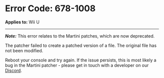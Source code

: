 # Error Code: 678-1008
**Applies to:** Wii U

---

***Note:*** This error relates to the Martini patches, which are now deprecated.

The patcher failed to create a patched version of a file. The original file has not been modified.

Reboot your console and try again. If the issue persists, this is most likely a bug in the Martini patcher - please get
in touch with a developer on our [Discord](https://invite.gg/pretendo).
